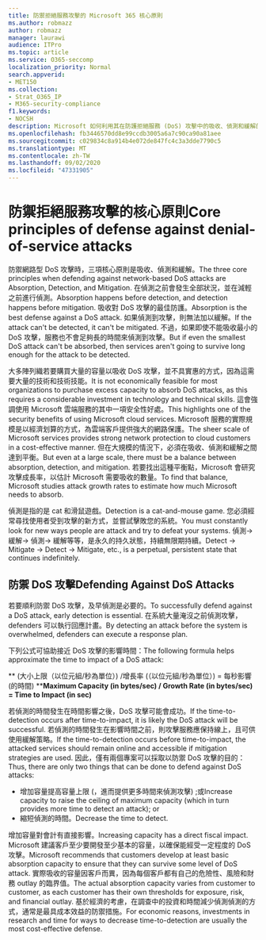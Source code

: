 ```yaml
---
title: 防禦拒絕服務攻擊的 Microsoft 365 核心原則
ms.author: robmazz
author: robmazz
manager: laurawi
audience: ITPro
ms.topic: article
ms.service: O365-seccomp
localization_priority: Normal
search.appverid:
- MET150
ms.collection:
- Strat_O365_IP
- M365-security-compliance
f1.keywords:
- NOCSH
description: Microsoft 如何利用其在防護拒絕服務 (DoS) 攻擊中的吸收、偵測和緩解的核心原則。
ms.openlocfilehash: fb3446570dd8e99ccdb3005a6a7c90ca90a81aee
ms.sourcegitcommit: c029834c8a914b4e072de847fc4c3a3dde7790c5
ms.translationtype: MT
ms.contentlocale: zh-TW
ms.lasthandoff: 09/02/2020
ms.locfileid: "47331905"
---
```

# <a name="core-principles-of-defense-against-denial-of-service-attacks"></a><span data-ttu-id="468e3-103">防禦拒絕服務攻擊的核心原則</span><span class="sxs-lookup"><span data-stu-id="468e3-103">Core principles of defense against denial-of-service attacks</span></span>

<span data-ttu-id="468e3-104">防禦網路型 DoS 攻擊時，三項核心原則是吸收、偵測和緩解。</span><span class="sxs-lookup"><span data-stu-id="468e3-104">The three core principles when defending against network-based DoS attacks are Absorption, Detection, and Mitigation.</span></span> <span data-ttu-id="468e3-105">在偵測之前會發生全部狀況，並在減輕之前進行偵測。</span><span class="sxs-lookup"><span data-stu-id="468e3-105">Absorption happens before detection, and detection happens before mitigation.</span></span> <span data-ttu-id="468e3-106">吸收對 DoS 攻擊的最佳防護。</span><span class="sxs-lookup"><span data-stu-id="468e3-106">Absorption is the best defense against a DoS attack.</span></span> <span data-ttu-id="468e3-107">如果偵測到攻擊，則無法加以緩解。</span><span class="sxs-lookup"><span data-stu-id="468e3-107">If the attack can't be detected, it can't be mitigated.</span></span> <span data-ttu-id="468e3-108">不過，如果即使不能吸收最小的 DoS 攻擊，服務也不會足夠長的時間來偵測到攻擊。</span><span class="sxs-lookup"><span data-stu-id="468e3-108">But if even the smallest DoS attack can't be absorbed, then services aren't going to survive long enough for the attack to be detected.</span></span>

<span data-ttu-id="468e3-109">大多陣列織若要購買大量的容量以吸收 DoS 攻擊，並不具實惠的方式，因為這需要大量的技術和技術技能。</span><span class="sxs-lookup"><span data-stu-id="468e3-109">It is not economically feasible for most organizations to purchase excess capacity to absorb DoS attacks, as this requires a considerable investment in technology and technical skills.</span></span> <span data-ttu-id="468e3-110">這會強調使用 Microsoft 雲端服務的其中一項安全性好處。</span><span class="sxs-lookup"><span data-stu-id="468e3-110">This highlights one of the security benefits of using Microsoft cloud services.</span></span> <span data-ttu-id="468e3-111">Microsoft 服務的實際規模是以經濟划算的方式，為雲端客戶提供強大的網路保護。</span><span class="sxs-lookup"><span data-stu-id="468e3-111">The sheer scale of Microsoft services provides strong network protection to cloud customers in a cost-effective manner.</span></span> <span data-ttu-id="468e3-112">但在大規模的情況下，必須在吸收、偵測和緩解之間達到平衡。</span><span class="sxs-lookup"><span data-stu-id="468e3-112">But even at a large scale, there must be a balance between absorption, detection, and mitigation.</span></span> <span data-ttu-id="468e3-113">若要找出這種平衡點，Microsoft 會研究攻擊成長率，以估計 Microsoft 需要吸收的數量。</span><span class="sxs-lookup"><span data-stu-id="468e3-113">To find that balance, Microsoft studies attack growth rates to estimate how much Microsoft needs to absorb.</span></span>

<span data-ttu-id="468e3-114">偵測是指的是 cat 和滑鼠遊戲。</span><span class="sxs-lookup"><span data-stu-id="468e3-114">Detection is a cat-and-mouse game.</span></span> <span data-ttu-id="468e3-115">您必須經常尋找使用者受到攻擊的新方式，並嘗試擊敗您的系統。</span><span class="sxs-lookup"><span data-stu-id="468e3-115">You must constantly look for new ways people are attack and try to defeat your systems.</span></span> <span data-ttu-id="468e3-116">偵測-> 緩解-> 偵測-> 緩解等等，是永久的持久狀態，持續無限期持續。</span><span class="sxs-lookup"><span data-stu-id="468e3-116">Detect -> Mitigate -> Detect -> Mitigate, etc., is a perpetual, persistent state that continues indefinitely.</span></span>

## <a name="defending-against-dos-attacks"></a><span data-ttu-id="468e3-117">防禦 DoS 攻擊</span><span class="sxs-lookup"><span data-stu-id="468e3-117">Defending Against DoS Attacks</span></span>

<span data-ttu-id="468e3-118">若要順利防禦 DoS 攻擊，及早偵測是必要的。</span><span class="sxs-lookup"><span data-stu-id="468e3-118">To successfully defend against a DoS attack, early detection is essential.</span></span> <span data-ttu-id="468e3-119">在系統大量淹沒之前偵測攻擊，defenders 可以執行回應計畫。</span><span class="sxs-lookup"><span data-stu-id="468e3-119">By detecting an attack before the system is overwhelmed, defenders can execute a response plan.</span></span>

<span data-ttu-id="468e3-120">下列公式可協助接近 DoS 攻擊的影響時間：</span><span class="sxs-lookup"><span data-stu-id="468e3-120">The following formula helps approximate the time to impact of a DoS attack:</span></span>

   <span data-ttu-id="468e3-121">\*\* (大小上限（以位元組/秒為單位）) /增長率 (（以位元組/秒為單位）) = 每秒影響 (的時間) \*\*</span><span class="sxs-lookup"><span data-stu-id="468e3-121">**Maximum Capacity (in bytes/sec) / Growth Rate (in bytes/sec) = Time to Impact (in sec)**</span></span>

<span data-ttu-id="468e3-122">若偵測的時間發生在時間影響之後，DoS 攻擊可能會成功。</span><span class="sxs-lookup"><span data-stu-id="468e3-122">If the time-to-detection occurs after time-to-impact, it is likely the DoS attack will be successful.</span></span> <span data-ttu-id="468e3-123">若偵測的時間發生在影響時間之前，則攻擊服務應保持線上，且可供使用緩解策略。</span><span class="sxs-lookup"><span data-stu-id="468e3-123">If the time-to-detection occurs before time-to-impact, the attacked services should remain online and accessible if mitigation strategies are used.</span></span> <span data-ttu-id="468e3-124">因此，僅有兩個專案可以採取以防禦 DoS 攻擊的目的：</span><span class="sxs-lookup"><span data-stu-id="468e3-124">Thus, there are only two things that can be done to defend against DoS attacks:</span></span>

- <span data-ttu-id="468e3-125">增加容量提高容量上限 (，進而提供更多時間來偵測攻擊) ;或</span><span class="sxs-lookup"><span data-stu-id="468e3-125">Increase capacity to raise the ceiling of maximum capacity (which in turn provides more time to detect an attack); or</span></span>
- <span data-ttu-id="468e3-126">縮短偵測的時間。</span><span class="sxs-lookup"><span data-stu-id="468e3-126">Decrease the time to detect.</span></span>

<span data-ttu-id="468e3-127">增加容量對會計有直接影響。</span><span class="sxs-lookup"><span data-stu-id="468e3-127">Increasing capacity has a direct fiscal impact.</span></span> <span data-ttu-id="468e3-128">Microsoft 建議客戶至少要開發至少基本的容量，以確保能經受一定程度的 DoS 攻擊。</span><span class="sxs-lookup"><span data-stu-id="468e3-128">Microsoft recommends that customers develop at least basic absorption capacity to ensure that they can survive some level of DoS attack.</span></span> <span data-ttu-id="468e3-129">實際吸收的容量因客戶而異，因為每個客戶都有自己的危險性、風險和財務 outlay 的臨界值。</span><span class="sxs-lookup"><span data-stu-id="468e3-129">The actual absorption capacity varies from customer to customer, as each customer has their own thresholds for exposure, risk, and financial outlay.</span></span> <span data-ttu-id="468e3-130">基於經濟的考慮，在調查中的投資和時間減少偵測偵測的方式，通常是最具成本效益的防禦措施。</span><span class="sxs-lookup"><span data-stu-id="468e3-130">For economic reasons, investments in research and time for ways to decrease time-to-detection are usually the most cost-effective defense.</span></span>
